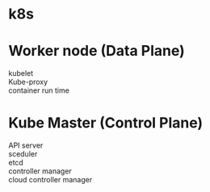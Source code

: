 # k8s
 
# Worker node (Data Plane)

kubelet   
Kube-proxy   
container run time    

# Kube Master (Control Plane)

API server   
sceduler    
etcd    
controller manager    
cloud controller manager    
